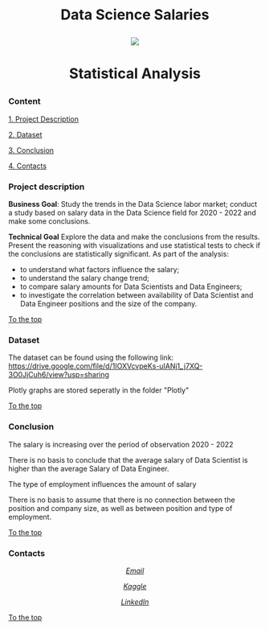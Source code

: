 # <p align="center"> Data Science Salaries

<p align="center"> <img src = https://omnidata.com/wp-content/uploads/2022/11/How-To-Take-Your-Data-Analytics-Approach-To-The-Next-Level-in-2023.jpg> </p>

# <p align="center"> Statistical Analysis

### Content

[1. Project Description](README.md#project-description)

[2. Dataset](README.md#dataset)

[3. Conclusion](README.md#conclusion)

[4. Contacts](README.md#contacts)

### Project description

**Business Goal**:
Study the trends in the Data Science labor market; conduct a study based on salary data in the Data Science field for 2020 - 2022 and make some conclusions.

**Technical Goal**
Explore the data and make the conclusions from the results. Present the reasoning with visualizations and use statistical tests to check if the conclusions are statistically significant.
As part of the analysis:
- to understand what factors influence the salary;
- to understand the salary change trend;
- to compare salary amounts for Data Scientists and Data Engineers;
- to investigate the correlation between availability of Data Scientist and Data Engineer positions and the size of the company.

[To the top](README.md#content)

### Dataset
The dataset can be found using the following link: https://drive.google.com/file/d/1IOXVcvpeKs-uIANj1_j7XQ-3O0JjCuh6/view?usp=sharing

Plotly graphs are stored seperatly in the folder "Plotly"

[To the top](README.md#content)

### Conclusion
The salary is increasing over the period of observation 2020 - 2022

There is no basis to conclude that the average salary of Data Scientist is higher than the average Salary of Data Engineer.

The type of employment influences the amount of salary

There is no basis to assume that there is no connection between the position and company size, as well as between position and type of employment.

[To the top](README.md#content)

### Contacts

*<p align="center">[Email](natalia_konovalova@icloud.com)</p>*

*<p align="center">[Kaggle](https://www.kaggle.com/nataliamantyk)</p>* 

*<p align="center">[LinkedIn](https://www.linkedin.com/in/natalia-ds-198612241)</p>*

[To the top](README.md#content)